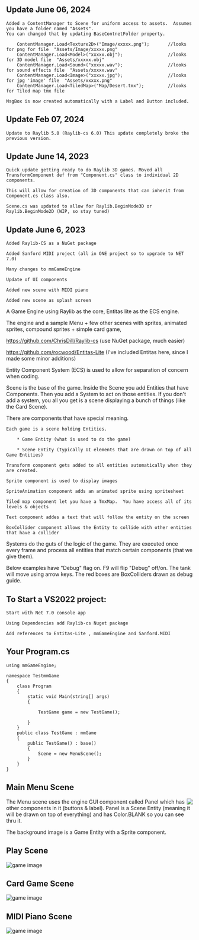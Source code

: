 ## Update June 06, 2024
    Added a ContentManager to Scene for uniform access to assets.  Assumes you have a folder named "Assets".  
    You can changed that by updating BaseContnetFolder property.

        ContentManager.Load<Texture2D>("Image/xxxxx.png");       //looks for png for file  "Assets/Image/xxxxx.png"
        ContentManager.Load<Model>("xxxxx.obj");                 //looks for 3D model file  "Assets/xxxxx.obj"
        ContentManager.Load<Sound>("xxxxx.wav");                 //looks for sound effects file  "Assets/xxxxx.wav"
        ContentManager.Load<Image>("xxxxx.jpg");                 //looks for jpg 'image' file  "Assets/xxxxx.png"
        ContentManager.Load<TiledMap>("Map/Desert.tmx");         //looks for Tiled map tmx file

    MsgBox is now created automatically with a Label and Button included.
## Update Feb 07, 2024
    Update to Raylib 5.0 (Raylib-cs 6.0) This update completely broke the previous version.  
    
## Update June 14, 2023
    Quick update getting ready to do Raylib 3D games. Moved all TransformComponent def from "Component.cs" class to individual 2D components.
    
    This will allow for creation of 3D components that can inherit from Component.cs class also.
    
    Scene.cs was updated to allow for Raylib.BeginMode3D or Raylib.BeginMode2D (WIP, so stay tuned)

## Update June 6, 2023
    Added Raylib-CS as a NuGet package
    
    Added Sanford MIDI project (all in ONE project so to upgrade to NET 7.0)
    
    Many changes to mmGameEngine
    
    Update of UI components
    
    Added new scene with MIDI piano
    
    Added new scene as splash screen
    

A Game Engine using Raylib as the core, Entitas lite as the ECS engine.

The engine and a sample Menu + few other scenes with sprites, animated sprites, compound sprites + simple card game, 


https://github.com/ChrisDill/Raylib-cs         (use NuGet package, much easier)

https://github.com/rocwood/Entitas-Lite        (I've included Entitas here, since I made some minor additions)

Entity Component System (ECS) is used to allow for separation of concern when coding. 

Scene is the base of the game.  Inside the Scene you add Entities that have Components.  Then you add a System to act on those entities.  If you don't add a system, you all you get is a scene displaying a bunch of things (like the Card Scene).  


There are components that have special meaning.  

    Each game is a scene holding Entities.
        
        * Game Entity (what is used to do the game)
        
        * Scene Entity (typically UI elements that are drawn on top of all Game Entities)
        
    Transform component gets added to all entities automatically when they are created.
    
    Sprite component is used to display images
    
    SpriteAnimation component adds an animated sprite using spritesheet
    
    Tiled map component let you have a TmxMap.  You have access all of its levels & objects
    
    Text component addes a text that will follow the entity on the screen 
    
    BoxCollider component allows the Entity to collide with other entities that have a collider
    
Systems do the guts of the logic of the game.  They are executed once every frame and process all entities that match certain components (that we give them).

Below examples have "Debug" flag on.  F9 will flip "Debug" off/on.  The tank will move using arrow keys.  The red boxes are BoxColliders drawn as debug guide.

## To Start a VS2022 project:

    Start with Net 7.0 console app
    
    Using Dependencies add Raylib-cs Nuget package
    
    Add references to Entitas-Lite , mmGameEngine and Sanford.MIDI
 
## Your Program.cs

    using mmGameEngine;

    namespace TestmmGame
    {
        class Program
        {
            static void Main(string[] args)
            {

                TestGame game = new TestGame();

            }
        }
        public class TestGame : mmGame
        {
            public TestGame() : base()
            {
                Scene = new MenuScene();
            }
        }
    }

## Main Menu Scene

<img align="right" src="./MenuSrn.png" >

The Menu scene uses the engine GUI component called Panel which has other components in it (buttons & label).
Panel is a Scene Entity (meaning it will be drawn on top of everything) and has Color.BLANK so you can see thru it.

The background image is a Game Entity with a Sprite component.











## Play Scene

![game image](PlaySrn.png)









## Card Game Scene

![game image](CardSrn.png)

## MIDI Piano Scene

![game image](MidiPiano.png)


